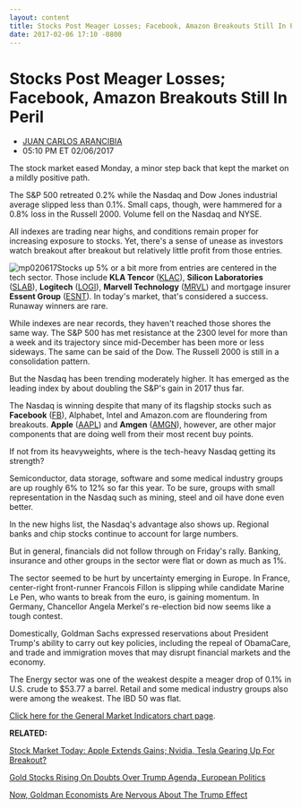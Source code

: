 ```yaml
---
layout: content
title: Stocks Post Meager Losses; Facebook, Amazon Breakouts Still In Peril
date: 2017-02-06 17:10 -0800
---
```



Stocks Post Meager Losses; Facebook, Amazon Breakouts Still In Peril
=====================================================================




* [JUAN CARLOS ARANCIBIA](https://www.investors.com/author/arancibiaj/ "Posts by JUAN CARLOS ARANCIBIA")
* 05:10 PM ET 02/06/2017







The stock market eased Monday, a minor step back that kept the market on a mildly positive path.


The S&P 500 retreated 0.2% while the Nasdaq and Dow Jones industrial average slipped less than 0.1%. Small caps, though, were hammered for a 0.8% loss in the Russell 2000. Volume fell on the Nasdaq and NYSE.


All indexes are trading near highs, and conditions remain proper for increasing exposure to stocks. Yet, there's a sense of unease as investors watch breakout after breakout but relatively little profit from those entries.


![mp020617](https://www.investors.com/wp-content/uploads/2017/02/MP020617-230x300.png)Stocks up 5% or a bit more from entries are centered in the tech sector. Those include **KLA Tencor** ([KLAC](https://research.investors.com/quote.aspx?symbol=KLAC)), **Silicon Laboratories** ([SLAB](https://research.investors.com/quote.aspx?symbol=SLAB)), **Logitech** ([LOGI](https://research.investors.com/quote.aspx?symbol=LOGI)), **Marvell Technology** ([MRVL](https://research.investors.com/quote.aspx?symbol=MRVL)) and mortgage insurer **Essent Group** ([ESNT](https://research.investors.com/quote.aspx?symbol=ESNT)). In today's market, that's considered a success. Runaway winners are rare.


While indexes are near records, they haven't reached those shores the same way. The S&P 500 has met resistance at the 2300 level for more than a week and its trajectory since mid-December has been more or less sideways. The same can be said of the Dow. The Russell 2000 is still in a consolidation pattern.


But the Nasdaq has been trending moderately higher. It has emerged as the leading index by about doubling the S&P's gain in 2017 thus far.


The Nasdaq is winning despite that many of its flagship stocks such as **Facebook** ([FB](https://research.investors.com/quote.aspx?symbol=FB)), Alphabet, Intel and Amazon.com are floundering from breakouts. **Apple** ([AAPL](https://research.investors.com/quote.aspx?symbol=AAPL)) and **Amgen** ([AMGN](https://research.investors.com/quote.aspx?symbol=AMGN)), however, are other major components that are doing well from their most recent buy points.


If not from its heavyweights, where is the tech-heavy Nasdaq getting its strength?


Semiconductor, data storage, software and some medical industry groups are up roughly 6% to 12% so far this year. To be sure, groups with small representation in the Nasdaq such as mining, steel and oil have done even better.


In the new highs list, the Nasdaq's advantage also shows up. Regional banks and chip stocks continue to account for large numbers.


But in general, financials did not follow through on Friday's rally. Banking, insurance and other groups in the sector were flat or down as much as 1%.


The sector seemed to be hurt by uncertainty emerging in Europe. In France, center-right front-runner Francois Fillon is slipping while candidate Marine Le Pen, who wants to break from the euro, is gaining momentum. In Germany, Chancellor Angela Merkel's re-election bid now seems like a tough contest.


Domestically, Goldman Sachs expressed reservations about President Trump's ability to carry out key policies, including the repeal of ObamaCare, and trade and immigration moves that may disrupt financial markets and the economy.


The Energy sector was one of the weakest despite a meager drop of 0.1% in U.S. crude to $53.77 a barrel. Retail and some medical industry groups also were among the weakest. The IBD 50 was flat.


[Click here for the General Market Indicators chart page](https://www.investors.com/wp-content/uploads/2017/02/IBD0602152615GMI.pdf).


**RELATED:**


[Stock Market Today: Apple Extends Gains; Nvidia, Tesla Gearing Up For Breakout?](https://www.investors.com/market-trend/stock-market-today/market-dips-but-apple-extends-gains-nvidia-tesla-gearing-up-for-breakout/)


[Gold Stocks Rising On Doubts Over Trump Agenda, European Politics](https://www.investors.com/news/gold-stocks-rising-on-doubts-over-trump-agenda-european-politics/) 


[Now, Goldman Economists Are Nervous About The Trump Effect](https://www.investors.com/news/now-goldman-economists-are-nervous-about-the-trump-effect/) 




